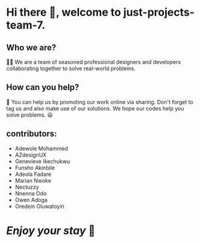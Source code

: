 # Hi there 👋, welcome to just-projects-team-7.


## Who we are?

🙋‍♀️ We are a team of seasoned professional designers and developers collaborating together to solve real-world problems.

## How can you help?

🌈 You can help us by promoting our work online via sharing. Don't forget to tag us and also make use of our solutions. We hope our codes help you solve problems. 
:smiley:


## contributors:

- Adewole Mohammed
- AZdesignUX
- Genevieve Ikechukwu
- Funsho Akinbile
- Adeola Fadare
- Marian Nwoke
- Nectuzzy
- Nnenna Odo
- Owen Adoga
- Oredein Oluwatoyin


# ***Enjoy your stay*** :hugs: 


